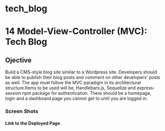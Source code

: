 # tech_blog
# 14 Model-View-Controller (MVC): Tech Blog

## Ojective
Build a CMS-style blog site similar to a Wordpress site. Developers should be able to publish their blog posts and comment on other developers’ posts as well. The app must follow the MVC paradigm in its architectural structure.Items to be used will be, Handlebars.js, Sequelize and express-session npm package for authentication.
There should be a homepage, login and a dashboard page you cannot get to until you are logged in. 

### Screen Shots





#### Link to the Deployed Page

